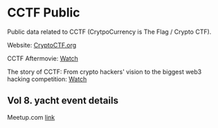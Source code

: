 # CCTF Public
Public data related to CCTF (CrytpoCurrency is The Flag / Crypto CTF).

Website: [CryptoCTF.org](https://cryptoctf.org/)

CCTF Aftermovie: [Watch](https://www.youtube.com/watch?v=RpLoED1mJYM)

The story of CCTF: From crypto hackers' vision to the biggest web3 hacking competition: [Watch](https://www.youtube.com/watch?v=gdD73HAVofU)

## Vol 8. yacht event details
Meetup.com [link](https://www.meetup.com/polkadot-hungary/events/285571161/)
